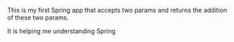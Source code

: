 This is my first Spring app that accepts two params and returns the addition of these two params.

It is helping me understanding Spring